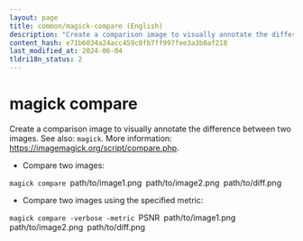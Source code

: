 ```yaml
---
layout: page
title: common/magick-compare (English)
description: "Create a comparison image to visually annotate the difference between two images."
content_hash: e71b6034a24acc459c0fb7ff997fee3a3b8af218
last_modified_at: 2024-06-04
tldri18n_status: 2
---
```

# magick compare

Create a comparison image to visually annotate the difference between two images.
See also: `magick`.
More information: <https://imagemagick.org/script/compare.php>.

- Compare two images:

`magick compare `<span class="tldr-var badge badge-pill bg-dark-lm bg-white-dm text-white-lm text-dark-dm font-weight-bold">path/to/image1.png</span>` `<span class="tldr-var badge badge-pill bg-dark-lm bg-white-dm text-white-lm text-dark-dm font-weight-bold">path/to/image2.png</span>` `<span class="tldr-var badge badge-pill bg-dark-lm bg-white-dm text-white-lm text-dark-dm font-weight-bold">path/to/diff.png</span>

- Compare two images using the specified metric:

`magick compare -verbose -metric `<span class="tldr-var badge badge-pill bg-dark-lm bg-white-dm text-white-lm text-dark-dm font-weight-bold">PSNR</span>` `<span class="tldr-var badge badge-pill bg-dark-lm bg-white-dm text-white-lm text-dark-dm font-weight-bold">path/to/image1.png</span>` `<span class="tldr-var badge badge-pill bg-dark-lm bg-white-dm text-white-lm text-dark-dm font-weight-bold">path/to/image2.png</span>` `<span class="tldr-var badge badge-pill bg-dark-lm bg-white-dm text-white-lm text-dark-dm font-weight-bold">path/to/diff.png</span>
